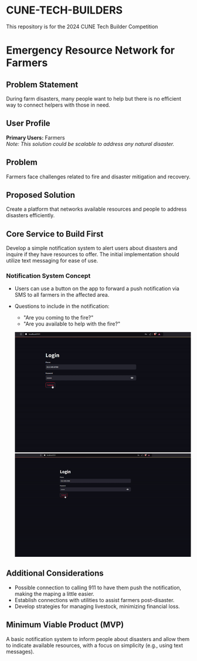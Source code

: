 # CUNE-TECH-BUILDERS
This repository is for the 2024 CUNE Tech Builder Competition
# Emergency Resource Network for Farmers

## Problem Statement
During farm disasters, many people want to help but there is no efficient way to connect helpers with those in need.

## User Profile
**Primary Users:** Farmers  
*Note: This solution could be scalable to address any natural disaster.*

## Problem
Farmers face challenges related to fire and disaster mitigation and recovery.

## Proposed Solution
Create a platform that networks available resources and people to address disasters efficiently.

## Core Service to Build First
Develop a simple notification system to alert users about disasters and inquire if they have resources to offer. The initial implementation should utilize text messaging for ease of use.

### Notification System Concept
- Users can use a button on the app to forward a push notification via SMS to all farmers in the affected area.
- Questions to include in the notification:
  - "Are you coming to the fire?"
  - "Are you available to help with the fire?"
 
  ![Demo of Emergency Response App](request_process.gif)
  ![Demo of Emergency Response App](Responding.gif)



## Additional Considerations
- Possible connection to calling 911 to have them push the notification, making the maping a little easier.
- Establish connections with utilities to assist farmers post-disaster.
- Develop strategies for managing livestock, minimizing financial loss.

## Minimum Viable Product (MVP)
A basic notification system to inform people about disasters and allow them to indicate available resources, with a focus on simplicity (e.g., using text messages).
